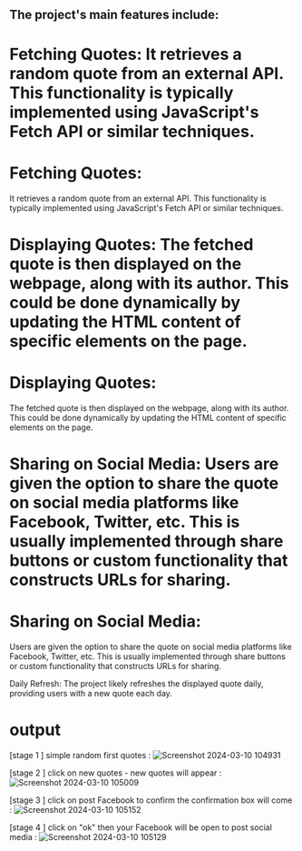 ## The project's main features  include:

# Fetching Quotes: It retrieves a random quote from an external API. This functionality is typically implemented using JavaScript's Fetch API or similar techniques.
# Fetching Quotes: 
It retrieves a random quote from an external API. This functionality is typically implemented using JavaScript's Fetch API or similar techniques.

# Displaying Quotes: The fetched quote is then displayed on the webpage, along with its author. This could be done dynamically by updating the HTML content of specific elements on the page.
# Displaying Quotes: 
The fetched quote is then displayed on the webpage, along with its author. This could be done dynamically by updating the HTML content of specific elements on the page.

# Sharing on Social Media: Users are given the option to share the quote on social media platforms like Facebook, Twitter, etc. This is usually implemented through share buttons or custom functionality that constructs URLs for sharing.
# Sharing on Social Media:
Users are given the option to share the quote on social media platforms like Facebook, Twitter, etc. This is usually implemented through share buttons or custom functionality that constructs URLs for sharing.

Daily Refresh: The project likely refreshes the displayed quote daily, providing users with a new quote each day.




# output
[stage 1 ] simple random first quotes :
![Screenshot 2024-03-10 104931](https://github.com/shantanu2002git/Image_search_engine-/assets/135010107/73a8fd8d-b9bb-4be8-b03e-0d5704016684)

[stage 2 ] click on new quotes - new quotes will appear :
![Screenshot 2024-03-10 105009](https://github.com/shantanu2002git/Image_search_engine-/assets/135010107/89cbe45b-e034-4b11-a916-b9f734ec76ce)

[stage 3 ] click on post Facebook to confirm the confirmation box will come :
![Screenshot 2024-03-10 105152](https://github.com/shantanu2002git/Image_search_engine-/assets/135010107/2f2f9986-c826-46fb-9024-147968c48399)

[stage 4 ] click on "ok" then your Facebook will be open to post social media :
![Screenshot 2024-03-10 105129](https://github.com/shantanu2002git/Image_search_engine-/assets/135010107/52e88b71-1779-484a-9630-2753526df4d0)
